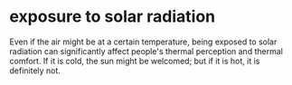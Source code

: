 # exposure to solar radiation

Even if the air might be at a certain temperature, being exposed
to solar radiation can significantly affect people's thermal 
perception and thermal comfort. If it is cold, the sun might be 
welcomed; but if it is hot, it is definitely not.